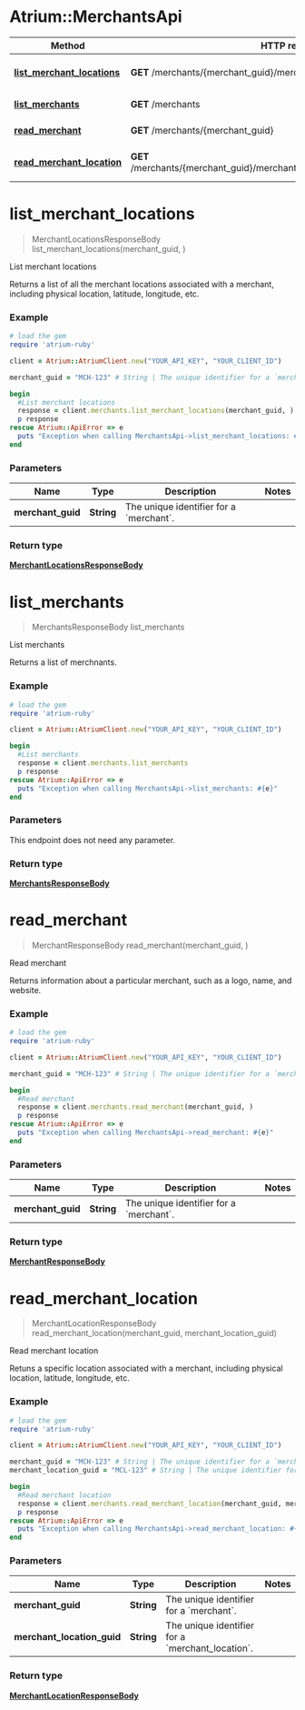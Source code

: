 # Atrium::MerchantsApi

Method | HTTP request | Description
------------- | ------------- | -------------
[**list_merchant_locations**](MerchantsApi.md#list_merchant_locations) | **GET** /merchants/{merchant_guid}/merchant_locations | List merchant locations
[**list_merchants**](MerchantsApi.md#list_merchants) | **GET** /merchants | List merchants
[**read_merchant**](MerchantsApi.md#read_merchant) | **GET** /merchants/{merchant_guid} | Read merchant
[**read_merchant_location**](MerchantsApi.md#read_merchant_location) | **GET** /merchants/{merchant_guid}/merchant_locations/{merchant_location_guid} | Read merchant location


# **list_merchant_locations**
> MerchantLocationsResponseBody list_merchant_locations(merchant_guid, )

List merchant locations

Returns a list of all the merchant locations associated with a merchant, including physical location, latitude, longitude, etc.

### Example
```ruby
# load the gem
require 'atrium-ruby'

client = Atrium::AtriumClient.new("YOUR_API_KEY", "YOUR_CLIENT_ID")

merchant_guid = "MCH-123" # String | The unique identifier for a `merchant`.

begin
  #List merchant locations
  response = client.merchants.list_merchant_locations(merchant_guid, )
  p response
rescue Atrium::ApiError => e
  puts "Exception when calling MerchantsApi->list_merchant_locations: #{e}"
end
```

### Parameters

Name | Type | Description  | Notes
------------- | ------------- | ------------- | -------------
 **merchant_guid** | **String**| The unique identifier for a &#x60;merchant&#x60;. | 

### Return type

[**MerchantLocationsResponseBody**](MerchantLocationsResponseBody.md)

# **list_merchants**
> MerchantsResponseBody list_merchants

List merchants

Returns a list of merchnants.

### Example
```ruby
# load the gem
require 'atrium-ruby'

client = Atrium::AtriumClient.new("YOUR_API_KEY", "YOUR_CLIENT_ID")

begin
  #List merchants
  response = client.merchants.list_merchants
  p response
rescue Atrium::ApiError => e
  puts "Exception when calling MerchantsApi->list_merchants: #{e}"
end
```

### Parameters
This endpoint does not need any parameter.

### Return type

[**MerchantsResponseBody**](MerchantsResponseBody.md)

# **read_merchant**
> MerchantResponseBody read_merchant(merchant_guid, )

Read merchant

Returns information about a particular merchant, such as a logo, name, and website.

### Example
```ruby
# load the gem
require 'atrium-ruby'

client = Atrium::AtriumClient.new("YOUR_API_KEY", "YOUR_CLIENT_ID")

merchant_guid = "MCH-123" # String | The unique identifier for a `merchant`.

begin
  #Read merchant
  response = client.merchants.read_merchant(merchant_guid, )
  p response
rescue Atrium::ApiError => e
  puts "Exception when calling MerchantsApi->read_merchant: #{e}"
end
```

### Parameters

Name | Type | Description  | Notes
------------- | ------------- | ------------- | -------------
 **merchant_guid** | **String**| The unique identifier for a &#x60;merchant&#x60;. | 

### Return type

[**MerchantResponseBody**](MerchantResponseBody.md)

# **read_merchant_location**
> MerchantLocationResponseBody read_merchant_location(merchant_guid, merchant_location_guid)

Read merchant location

Retuns a specific location associated with a merchant, including physical location, latitude, longitude, etc.

### Example
```ruby
# load the gem
require 'atrium-ruby'

client = Atrium::AtriumClient.new("YOUR_API_KEY", "YOUR_CLIENT_ID")

merchant_guid = "MCH-123" # String | The unique identifier for a `merchant`.
merchant_location_guid = "MCL-123" # String | The unique identifier for a `merchant_location`.

begin
  #Read merchant location
  response = client.merchants.read_merchant_location(merchant_guid, merchant_location_guid)
  p response
rescue Atrium::ApiError => e
  puts "Exception when calling MerchantsApi->read_merchant_location: #{e}"
end
```

### Parameters

Name | Type | Description  | Notes
------------- | ------------- | ------------- | -------------
 **merchant_guid** | **String**| The unique identifier for a &#x60;merchant&#x60;. | 
 **merchant_location_guid** | **String**| The unique identifier for a &#x60;merchant_location&#x60;. | 

### Return type

[**MerchantLocationResponseBody**](MerchantLocationResponseBody.md)

